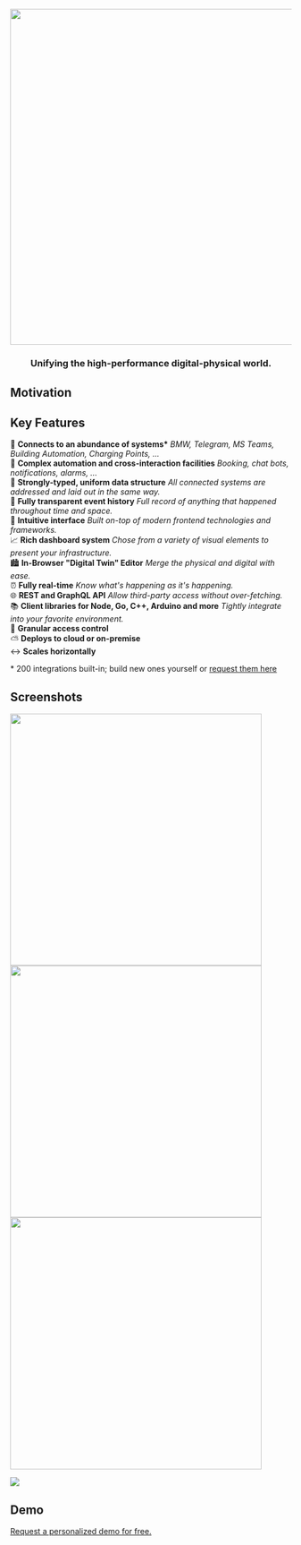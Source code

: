 <h1 align="center">
  <br>
  <a href="https://1src.tech"><img src="https://github.com/janhaa/one/blob/main/2_Logo%20Design%20Handout.png?raw=true" width="600"></a>
</h1>

<h3 align="center">
  Unifying the high-performance digital-physical world.
</h3>

## Motivation

## Key Features

:electric_plug: **Connects to an abundance of systems\*** _BMW, Telegram, MS Teams, Building Automation, Charging Points, ..._\
:brain: **Complex automation and cross-interaction facilities** _Booking, chat bots, notifications, alarms,  ..._\
:necktie: **Strongly-typed, uniform data structure** _All connected systems are addressed and laid out in the same way._\
:floppy_disk: **Fully transparent event history** _Full record of anything that happened throughout time and space._\
:star_struck: **Intuitive interface** _Built on-top of modern frontend technologies and frameworks._\
:chart_with_upwards_trend: **Rich dashboard system** _Chose from a variety of visual elements to present your infrastructure._\
:cityscape: **In-Browser "Digital Twin" Editor** _Merge the physical and digital with ease._\
:alarm_clock: **Fully real-time** _Know what's happening as it's happening._\
:globe_with_meridians: **REST and GraphQL API** _Allow third-party access without over-fetching._\
:books: **Client libraries for Node, Go, C++, Arduino and more** _Tightly integrate into your favorite environment._\
:closed_lock_with_key: **Granular access control**\
:partly_sunny: **Deploys to cloud or on-premise**\
:left_right_arrow: **Scales horizontally**

\* 200 integrations built-in; build new ones yourself or [request them here](http://google.com)

## Screenshots
<kbd>
  <a href="https://github.com/janhaa/one/blob/main/thing_state.PNG"><img width="450" src="https://github.com/janhaa/one/blob/main/thing_state.PNG"></a>
</kbd>
<kbd>
  <a href="https://github.com/janhaa/one/blob/main/thing_state.PNG"><img width="450" src="https://github.com/janhaa/one/blob/main/parking_spaces.PNG"></a>
</kbd>  
<kbd>
  <a href="https://github.com/janhaa/one/blob/main/thing_state.PNG"><img width="450" src="https://github.com/janhaa/one/blob/main/booking.PNG"></a>
</kbd>

![](editor.gif)

## Demo
[Request a personalized demo for free.](http://google.com)

